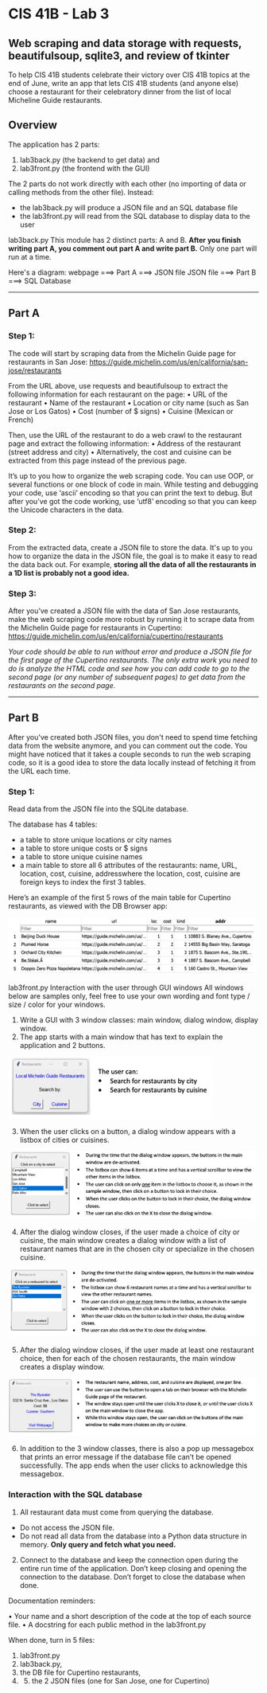 # CIS 41B - Lab 3
## Web scraping and data storage with requests, beautifulsoup, sqlite3, and review of tkinter

To help CIS 41B students celebrate their victory over CIS 41B topics at the end of June, write an app that lets CIS 41B students (and anyone else) choose a restaurant for their celebratory dinner from the list of local Micheline Guide restaurants.

## Overview
The application has 2 parts: 
1. lab3back.py (the backend to get data) and  
2. lab3front.py (the frontend with the GUI)  

The 2 parts do not work directly with each other (no importing of data or calling methods from the other file).
Instead: 
- the lab3back.py will produce a JSON file and an SQL database file
- the lab3front.py will read from the SQL database to display data to the user
  
lab3back.py
This module has 2 distinct parts: A and B. 
**After you finish writing part A, you comment out part A and write part B.**
Only one part will run at a time.

Here's a diagram: 
webpage ===> Part A ===> JSON file
JSON file ===> Part B ===> SQL Database

---
## Part A
### Step 1: 
The code will start by scraping data from the Michelin Guide page for restaurants in San Jose:
https://guide.michelin.com/us/en/california/san-jose/restaurants

From the URL above, use requests and beautifulsoup to extract the following information for each restaurant on the page:
• URL of the restaurant
• Name of the restaurant
• Location or city name (such as San Jose or Los Gatos)
• Cost (number of $ signs)
• Cuisine (Mexican or French)

Then, use the URL of the restaurant to do a web crawl to the restaurant page and extract the following information:
• Address of the restaurant (street address and city)
• Alternatively, the cost and cuisine can be extracted from this page instead of the previous page.

It’s up to you how to organize the web scraping code. You can use OOP, or several functions or one block of code in main. 
While testing and debugging your code, use ‘ascii’ encoding so that you can print the text to debug. 
But after you’ve got the code working, use ‘utf8’ encoding so that you can keep the Unicode characters in the data.

### Step 2: 
From the extracted data, create a JSON file to store the data.
It's up to you how to organize the data in the JSON file, the goal is to make it easy to read the data back out.
For example, **storing all the data of all the restaurants in a 1D list is probably not a good idea.**

### Step 3: 
After you’ve created a JSON file with the data of San Jose restaurants, make the web scraping code more robust by running it to scrape data from the Michelin Guide page for restaurants in Cupertino:
https://guide.michelin.com/us/en/california/cupertino/restaurants

*Your code should be able to run without error and produce a JSON file for the first page of the Cupertino restaurants.
The only extra work you need to do is analyze the HTML code and see how you can add code to go to the second page (or any number of subsequent pages) to get data from the restaurants on the second page.*

---
## Part B
After you've created both JSON files, you don't need to spend time fetching data from the website anymore, and you can comment out the code. You might have noticed that it takes a couple seconds to run the web scraping code, so it is a
good idea to store the data locally instead of fetching it from the URL each time.

### Step 1: 
Read data from the JSON file into the SQLite database.

The database has 4 tables:
- a table to store unique locations or city names
- a table to store unique costs or $ signs
- a table to store unique cuisine names
- a main table to store all 6 attributes of the restaurants: name, URL, location, cost, cuisine, addresswhere the location, cost, cuisine are foreign keys to index the first 3 tables.

Here’s an example of the first 5 rows of the main table for Cupertino restaurants, as viewed with the DB Browser app:

![Alt Text](tablesample.png)

lab3front.py
Interaction with the user through GUI windows
All windows below are samples only, feel free to use your own wording and font type / size / color for your windows.
1. Write a GUI with 3 window classes: main window, dialog window, display window.
2. The app starts with a main window that has text to explain the application and 2 buttons.

![Alt Text](gui1.png)

3. When the user clicks on a button, a dialog window appears with a listbox of cities or cuisines.

![Alt Text](gui2.png)

4. After the dialog window closes, if the user made a choice of city or cuisine, the main window creates a dialog
window with a list of restaurant names that are in the chosen city or specialize in the chosen cuisine.

![Alt Text](gui3.png)

5. After the dialog window closes, if the user made at least one restaurant choice, then for each of the chosen restaurants, the main window creates a display window.

![Alt Text](gui4.png)

6. In addition to the 3 window classes, there is also a pop up messagebox that prints an error message if the database
file can’t be opened successfully. The app ends when the user clicks to acknowledge this messagebox.

### Interaction with the SQL database
1. All restaurant data must come from querying the database.
- Do not access the JSON file.
- Do not read all data from the database into a Python data structure in memory. **Only query and fetch what you need.**
2. Connect to the database and keep the connection open during the entire run time of the application. Don’t keep closing and opening the connection to the database. Don’t forget to close the database when done.

Documentation reminders:

• Your name and a short description of the code at the top of each source file.
• A docstring for each public method in the lab3front.py

When done, turn in 5 files: 
1. lab3front.py 
2. lab3back.py, 
3. the DB file for Cupertino restaurants, 
4. 5. the 2 JSON files (one for San Jose, one for Cupertino)